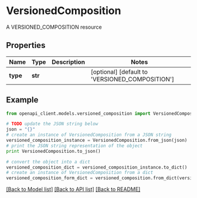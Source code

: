 # VersionedComposition

A VERSIONED_COMPOSITION resource

## Properties

Name | Type | Description | Notes
------------ | ------------- | ------------- | -------------
**type** | **str** |  | [optional] [default to 'VERSIONED_COMPOSITION']

## Example

```python
from openapi_client.models.versioned_composition import VersionedComposition

# TODO update the JSON string below
json = "{}"
# create an instance of VersionedComposition from a JSON string
versioned_composition_instance = VersionedComposition.from_json(json)
# print the JSON string representation of the object
print VersionedComposition.to_json()

# convert the object into a dict
versioned_composition_dict = versioned_composition_instance.to_dict()
# create an instance of VersionedComposition from a dict
versioned_composition_form_dict = versioned_composition.from_dict(versioned_composition_dict)
```
[[Back to Model list]](../README.md#documentation-for-models) [[Back to API list]](../README.md#documentation-for-api-endpoints) [[Back to README]](../README.md)


